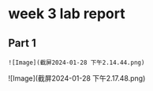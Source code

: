 # week 3 lab report
## Part 1
`![Image](截屏2024-01-28 下午2.14.44.png)`

![Image](截屏2024-01-28 下午2.17.48.png)
